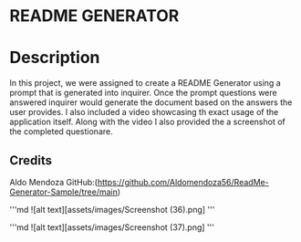 # README GENERATOR

# Description 
In this project, we were assigned to create a README Generator using a prompt that is generated into inquirer. Once the prompt questions were answered inquirer would generate the document based on the answers the user provides. I also included a video showcasing th exact usage of the application itself. Along with the video I also provided the a screenshot of the completed questionare. 

## Credits 
Aldo Mendoza GitHub:(https://github.com/Aldomendoza56/ReadMe-Generator-Sample/tree/main)

'''md
![alt text][assets/images/Screenshot (36).png]
'''

'''md
![alt text][assets/images/Screenshot (37).png]
'''



